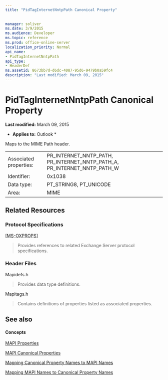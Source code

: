 ```yaml
---
title: "PidTagInternetNntpPath Canonical Property"
 
 
manager: soliver
ms.date: 3/9/2015
ms.audience: Developer
ms.topic: reference
ms.prod: office-online-server
localization_priority: Normal
api_name:
- PidTagInternetNntpPath
api_type:
- HeaderDef
ms.assetid: 8673bb7d-d6dc-4087-95d6-9479b0a59fc4
description: "Last modified: March 09, 2015"
---
```


# PidTagInternetNntpPath Canonical Property

 **Last modified:** March 09, 2015 
  
 * **Applies to:** Outlook * 
  
Maps to the MIME Path header.
  
|||
|:-----|:-----|
|Associated properties:  <br/> |PR_INTERNET_NNTP_PATH, PR_INTERNET_NNTP_PATH_A, PR_INTERNET_NNTP_PATH_W  <br/> |
|Identifier:  <br/> |0x1038  <br/> |
|Data type:  <br/> |PT_STRING8, PT_UNICODE  <br/> |
|Area:  <br/> |MIME  <br/> |
   
## Related Resources

### Protocol Specifications

[[MS-OXPROPS]](f6ab1613-aefe-447d-a49c-18217230b148)
  
> Provides references to related Exchange Server protocol specifications.
    
### Header Files

Mapidefs.h
  
> Provides data type definitions.
    
Mapitags.h
  
> Contains definitions of properties listed as associated properties.
    
## See also

#### Concepts

[MAPI Properties](mapi-properties.md)
  
[MAPI Canonical Properties](mapi-canonical-properties.md)
  
[Mapping Canonical Property Names to MAPI Names](mapping-canonical-property-names-to-mapi-names.md)
  
[Mapping MAPI Names to Canonical Property Names](mapping-mapi-names-to-canonical-property-names.md)

